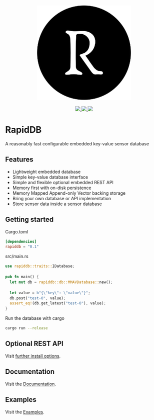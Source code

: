 <p align="center">
  <a href="https://github.com/kruserr/rapiddb" target="_blank">
    <img width="300" src="https://raw.githubusercontent.com/kruserr/rapiddb/main/assets/logo/logo.svg">
  </a>
  <br/>
  <br/>
  <a href="https://crates.io/crates/rapiddb" target="_blank">
    <img src="https://img.shields.io/crates/v/rapiddb?logo=Rust&logoColor=white"/> 
  </a>
  <a href="https://hub.docker.com/r/kruserr/rapiddb" target="_blank">
    <img src="https://img.shields.io/docker/v/kruserr/rapiddb?sort=semver&logo=docker&logoColor=white"/> 
  </a>
  <a href="https://codecov.io/gh/kruserr/rapiddb" target="_blank"> 
    <img src="https://img.shields.io/codecov/c/gh/kruserr/rapiddb?logo=Codecov&logoColor=white"/> 
  </a>
</p>

# RapidDB
A reasonably fast configurable embedded key-value sensor database

## Features
- Lightweight embedded database
- Simple key-value database interface
- Simple and flexible optional embedded REST API
- Memory first with on-disk persistence
- Memory Mapped Append-only Vector backing storage
- Bring your own database or API implementation
- Store sensor data inside a sensor database

## Getting started
Cargo.toml
```toml
[dependencies]
rapiddb = "0.1"
```

src/main.rs
```rust
use rapiddb::traits::IDatabase;

pub fn main() {
  let mut db = rapiddb::db::MMAVDatabase::new();

  let value = b"{\"key\": \"value\"}";
  db.post("test-0", value);
  assert_eq!(db.get_latest("test-0"), value);
}
```

Run the database with cargo
```sh
cargo run --release
```

## Optional REST API
Visit [further install options](https://github.com/kruserr/rapiddb/blob/main/docs/install.md#add-to-your-cargo-project).

## Documentation
Visit the [Documentation](https://docs.rs/rapiddb).

## Examples
Visit the [Examples](https://github.com/kruserr/rapiddb/tree/main/examples).
